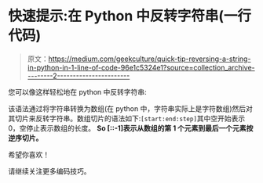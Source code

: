 # 快速提示:在 Python 中反转字符串(一行代码)

> 原文：<https://medium.com/geekculture/quick-tip-reversing-a-string-in-python-in-1-line-of-code-96e1c5324e1?source=collection_archive---------2----------------------->

您可以像这样轻松地在 python 中反转字符串:

该语法通过将字符串转换为数组(在 python 中，字符串实际上是字符数组)然后对其切片来反转字符串。数组切片的语法如下:`[start:end:step]`其中空开始表示 0，空停止表示数组的长度。 **So [::-1]表示从数组的第 1 个元素到最后一个元素按逆序切片。**

希望你喜欢！

请继续关注更多编码技巧。